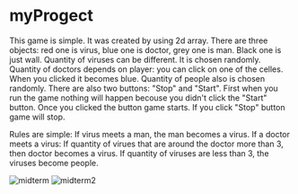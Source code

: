 # myProgect
This game is simple. It was created by using 2d array.
There are three objects: red one is virus, blue one is doctor, grey one is man. Black one is just wall.
  Quantity of viruses can be different. It is chosen randomly.
  Quantity of doctors depends on player: you can click on one of the celles. When you clicked it becomes blue.
  Quantity of people also is chosen randomly.
There are also two buttons: "Stop" and "Start".
First when you run the game nothing will happen becouse you didn't click the "Start" button. Once you clicked the button game starts.
If you click "Stop" button game will stop.

Rules are simple:
  If virus meets a man, the man becomes a virus.
  If a doctor meets a virus: If quantity of virues that are around the doctor more than 3, then doctor becomes a virus.
  If quantity of viruses are less than 3, the viruses become  people.
  

![midterm](https://user-images.githubusercontent.com/99643171/161612673-7eb2388c-61f3-4bf6-baaa-6dd7c3da5923.png)
![midterm2](https://user-images.githubusercontent.com/99643171/161750975-46e74c1a-6cb3-4a57-bd7a-2f32b6a08be7.png)
